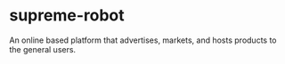 # supreme-robot
An online based platform that advertises, markets, and hosts products to the general users. 
